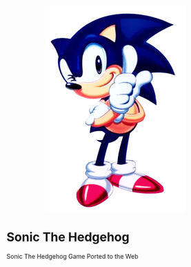 <p align="center">
        <img src="sonicthehedgehog.png" width="325" height="478" alt="Sonic The Hedgehog">
</p>

# Sonic The Hedgehog
Sonic The Hedgehog Game Ported to the Web
